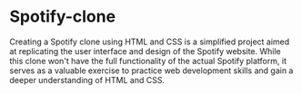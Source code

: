 # Spotify-clone
Creating a Spotify clone using HTML and CSS is a simplified project aimed at replicating the user interface and design of the Spotify website. While this clone won't have the full functionality of the actual Spotify platform, it serves as a valuable exercise to practice web development skills and gain a deeper understanding of HTML and CSS.
